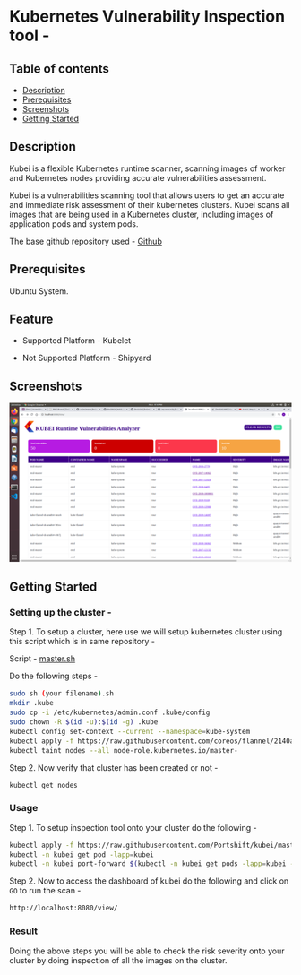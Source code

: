 # Kubernetes Vulnerability Inspection tool -

## **Table of contents**
- [Description](#description)
- [Prerequisites](#prerequisites)
- [Screenshots](#screenshots)
- [Getting Started](#getting-started)

## Description

Kubei is a flexible Kubernetes runtime scanner, scanning images of worker and Kubernetes nodes providing accurate vulnerabilities assessment.

Kubei is a vulnerabilities scanning tool that allows users to get an accurate and immediate risk assessment of their kubernetes clusters. Kubei scans all images that are being used in a Kubernetes cluster, including images of application pods and system pods.

The base github repository used - [Github](https://github.com/Portshift/kubei)

## Prerequisites

Ubuntu System.

## Feature

* Supported Platform - Kubelet

* Not Supported Platform - Shipyard

## Screenshots 

![output](https://github.com/aashishgoyal246/kubernetes-security-tools/blob/master/kubei/kubei-k8s-security.png)

## Getting Started

### Setting up the cluster -

Step 1. To setup a cluster, here use we will setup kubernetes cluster using this script which is in same repository -

Script - [master.sh](https://github.com/aashishgoyal246/kubernetes-security-tools/blob/master/kubei/master.sh)

Do the following steps -

```sh
sudo sh (your filename).sh
mkdir .kube
sudo cp -i /etc/kubernetes/admin.conf .kube/config
sudo chown -R $(id -u):$(id -g) .kube
kubectl config set-context --current --namespace=kube-system
kubectl apply -f https://raw.githubusercontent.com/coreos/flannel/2140ac876ef134e0ed5af15c65e414cf26827915/Documentation/kube-flannel.yml
kubectl taint nodes --all node-role.kubernetes.io/master-
```

Step 2. Now verify that cluster has been created or not -

```sh
kubectl get nodes
```

### Usage

Step 1. To setup inspection tool onto your cluster do the following -

```sh
kubectl apply -f https://raw.githubusercontent.com/Portshift/kubei/master/deploy/kubei.yaml
kubectl -n kubei get pod -lapp=kubei
kubectl -n kubei port-forward $(kubectl -n kubei get pods -lapp=kubei -o jsonpath='{.items[0].metadata.name}') 8080
```

Step 2. Now to access the dashboard of kubei do the following and click on `GO` to run the scan -

```sh
http://localhost:8080/view/
```

### Result

Doing the above steps you will be able to check the risk severity onto your cluster by doing inspection of all the images on the cluster.